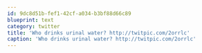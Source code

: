 ```yaml
---
id: 9dc8d51b-fef1-42cf-a034-b3bf88d66c89
blueprint: text
category: twitter
title: 'Who drinks urinal water? http://twitpic.com/2orrlc'
caption: 'Who drinks urinal water? http://twitpic.com/2orrlc'
---
```

